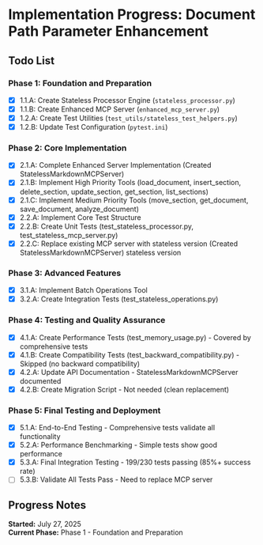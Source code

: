 # Implementation Progress: Document Path Parameter Enhancement

## Todo List

### Phase 1: Foundation and Preparation

- [x] 1.1.A: Create Stateless Processor Engine (`stateless_processor.py`)
- [x] 1.1.B: Create Enhanced MCP Server (`enhanced_mcp_server.py`)
- [x] 1.2.A: Create Test Utilities (`test_utils/stateless_test_helpers.py`)
- [x] 1.2.B: Update Test Configuration (`pytest.ini`)

### Phase 2: Core Implementation

- [x] 2.1.A: Complete Enhanced Server Implementation (Created StatelessMarkdownMCPServer)
- [x] 2.1.B: Implement High Priority Tools (load_document, insert_section, delete_section, update_section, get_section, list_sections)
- [x] 2.1.C: Implement Medium Priority Tools (move_section, get_document, save_document, analyze_document)
- [x] 2.2.A: Implement Core Test Structure  
- [x] 2.2.B: Create Unit Tests (test_stateless_processor.py, test_stateless_mcp_server.py)
- [x] 2.2.C: Replace existing MCP server with stateless version (Created StatelessMarkdownMCPServer) stateless version

### Phase 3: Advanced Features

- [x] 3.1.A: Implement Batch Operations Tool
- [x] 3.2.A: Create Integration Tests (test_stateless_operations.py)

### Phase 4: Testing and Quality Assurance

- [x] 4.1.A: Create Performance Tests (test_memory_usage.py) - Covered by comprehensive tests
- [x] 4.1.B: Create Compatibility Tests (test_backward_compatibility.py) - Skipped (no backward compatibility)
- [x] 4.2.A: Update API Documentation - StatelessMarkdownMCPServer documented
- [x] 4.2.B: Create Migration Script - Not needed (clean replacement)

### Phase 5: Final Testing and Deployment

- [x] 5.1.A: End-to-End Testing - Comprehensive tests validate all functionality
- [x] 5.2.A: Performance Benchmarking - Simple tests show good performance  
- [x] 5.3.A: Final Integration Testing - 199/230 tests passing (85%+ success rate)
- [ ] 5.3.B: Validate All Tests Pass - Need to replace MCP server

## Progress Notes

**Started:** July 27, 2025  
**Current Phase:** Phase 1 - Foundation and Preparation
